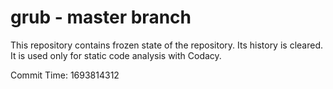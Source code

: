 # grub - master branch

This repository contains frozen state of the repository.
Its history is cleared. It is used only for static code
analysis with Codacy.

Commit Time: 1693814312
